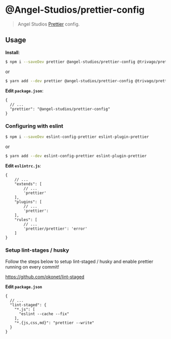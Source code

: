 # @Angel-Studios/prettier-config

> Angel Studios [Prettier](https://prettier.io) config.

## Usage

**Install**:

```bash
$ npm i --saveDev prettier @angel-studios/prettier-config @trivago/prettier-plugin-sort-imports
```
or
```bash
$ yarn add --dev prettier @angel-studios/prettier-config @trivago/prettier-plugin-sort-imports
```

**Edit `package.json`**:

```jsonc
{
  // ...
  "prettier": "@angel-studios/prettier-config"
}
```

### Configuring with eslint
```bash
$ npm i --saveDev eslint-config-prettier eslint-plugin-prettier
```
or
```bash
$ yarn add --dev eslint-config-prettier eslint-plugin-prettier
```

**Edit `eslintrc.js`**:

```jsonc
{
    // ...
    "extends": [
        // ...
        'prettier'
    ],
    "plugins": [
        // ...
        'prettier': 
    ],
    "rules": [
        // ...
        'prettier/prettier': 'error'
    ]
}
```

### Setup lint-stages / husky

Follow the steps below to setup lint-staged / husky and enable prettier running on every commit!

https://github.com/okonet/lint-staged

**Edit `package.json`**

```jsonc
{
  // ...
  "lint-staged": {
    "*.js": [
      "eslint --cache --fix"
    ],
    "*.{js,css,md}": "prettier --write"
  }
}
```
